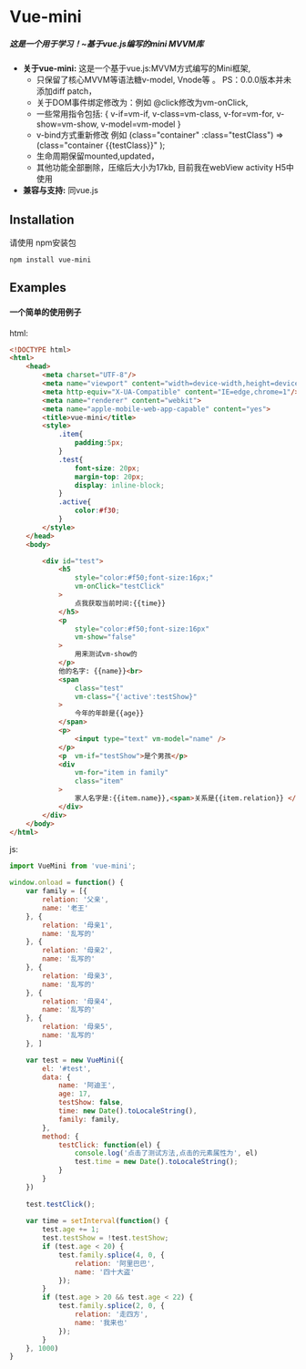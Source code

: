# Vue-mini

##### **这是一个用于学习！~基于vue.js编写的mini MVVM库**

- **关于vue-mini:**    这是一个基于vue.js:MVVM方式编写的Mini框架, 
  - 只保留了核心MVVM等语法糖v-model, Vnode等 。 PS：0.0.0版本并未添加diff patch，
  - 关于DOM事件绑定修改为：例如 @click修改为vm-onClick,
  - 一些常用指令包括: { v-if=vm-if, v-class=vm-class,  v-for=vm-for, v-show=vm-show, v-model=vm-model }
  -  v-bind方式重新修改 例如  (class="container"  :class="testClass") =>  (class="container {{testClass}}" );
  - 生命周期保留mounted,updated，
  - 其他功能全部删除，压缩后大小为17kb, 目前我在webView activity H5中使用
- **兼容与支持:**  同vue.js



## Installation

请使用 npm安装包

```
npm install vue-mini
```



## Examples

#### 	一个简单的使用例子

html:

```html
<!DOCTYPE html>
<html>
	<head>
		<meta charset="UTF-8"/>
		<meta name="viewport" content="width=device-width,height=device-height, user-scalable=no,initial-scale=1, minimum-scale=1, maximum-scale=1,target-densitydpi=device-dpi ">  
		<meta http-equiv="X-UA-Compatible" content="IE=edge,chrome=1"/>
		<meta name="renderer" content="webkit">
		<meta name="apple-mobile-web-app-capable" content="yes">
		<title>vue-mini</title>
		<style>
			.item{
				padding:5px;
			}
			.test{
				font-size: 20px;
				margin-top: 20px;
				display: inline-block;
			}
			.active{
				color:#f30;
			}
		</style>
	</head>
	<body>

		<div id="test">
			<h5     
				style="color:#f50;font-size:16px;" 
				vm-onClick="testClick"
			>
				点我获取当前时间:{{time}}
			</h5>
			<p 
				style="color:#f50;font-size:16px" 
				vm-show="false"
			>
				用来测试vm-show的
			</p>
			他的名字: {{name}}<br>
			<span 
				class="test" 
				vm-class="{'active':testShow}"
			>
				今年的年龄是{{age}}
			</span>
			<p>
				<input type="text" vm-model="name" />
			</p>
			<p  vm-if="testShow">是个男孩</p>
			<div 
				vm-for="item in family" 
				class="item"
			>
				家人名字是:{{item.name}},<span>关系是{{item.relation}} </span>
			</div>
		</div>
	</body>
</html>

```



js:

```javascript
import VueMini from 'vue-mini';

window.onload = function() {
    var family = [{
        relation: '父亲',
        name: '老王'
    }, {
        relation: '母亲1',
        name: '乱写的'
    }, {
        relation: '母亲2',
        name: '乱写的'
    }, {
        relation: '母亲3',
        name: '乱写的'
    }, {
        relation: '母亲4',
        name: '乱写的'
    }, {
        relation: '母亲5',
        name: '乱写的'
    }, ]

    var test = new VueMini({
        el: '#test',
        data: {
            name: '阿迪王',
            age: 17,
            testShow: false,
            time: new Date().toLocaleString(),
            family: family,
        },
        method: {
            testClick: function(el) {
                console.log('点击了测试方法,点击的元素属性为', el)
                test.time = new Date().toLocaleString();
            }
        }
    })
    
    test.testClick();
    
    var time = setInterval(function() {
        test.age += 1;
        test.testShow = !test.testShow;
        if (test.age < 20) {
            test.family.splice(4, 0, {
                relation: '阿里巴巴',
                name: '四十大盗'
            });
        }
        if (test.age > 20 && test.age < 22) {
            test.family.splice(2, 0, {
                relation: '走四方',
                name: '我来也'
            });
        }
    }, 1000)
}
```

##### 	



	

